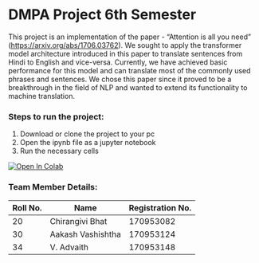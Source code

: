 # DMPA Project 6th Semester

This project is an implementation of the paper - “Attention is all you need” (https://arxiv.org/abs/1706.03762). We sought to apply the transformer model architecture introduced in this paper to translate sentences from Hindi to English and vice-versa. Currently, we have achieved basic performance for this model and can translate most of the commonly used phrases and sentences. We chose this paper since it proved to be a breakthrough in the field of NLP and wanted to extend its functionality to machine translation.

### Steps to run the project:
1. Download or clone the project to your pc
2. Open the ipynb file as a jupyter notebook
3. Run the necessary cells

[![Open In Colab](https://colab.research.google.com/assets/colab-badge.svg)](https://colab.research.google.com/github/Chinnu1103/Machine-Translation-using-Transformers/blob/master/Dmpa_6th_sem.ipynb)

### Team Member Details:

| Roll No. | Name | Registration No. |
| --- | --- | --- |
| 20 | Chirangivi Bhat | 170953082 |
| 30 | Aakash Vashishtha | 170953124 |
| 34 | V. Advaith | 170953148 |
